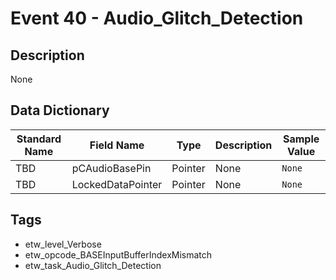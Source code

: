 # Event 40 - Audio_Glitch_Detection

## Description
None

## Data Dictionary
|Standard Name|Field Name|Type|Description|Sample Value|
|---|---|---|---|---|
|TBD|pCAudioBasePin|Pointer|None|`None`|
|TBD|LockedDataPointer|Pointer|None|`None`|

## Tags
* etw_level_Verbose
* etw_opcode_BASEInputBufferIndexMismatch
* etw_task_Audio_Glitch_Detection